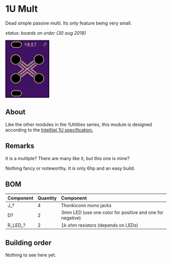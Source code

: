 # 1U Mult

Dead simple passive multi. Its only feature being very small.

*status: boards on order (30 aug 2018)*

<img src="1u_mult_oshpark_preview.png" alt="OSHpark preview" height="180px">

## About

Like the other modules in the 1Utilities series, this module is designed according to the [Intellijel 1U specification.](https://intellijel.com/support/1u-technical-specifications/)

## Remarks

It is a multiple? There are many like it, but this one is mine?

Nothing fancy or noteworthy. It is only 6hp and an easy build.

## BOM

| Component | Quantity    | Component     |
| :------------- | :------------- | :------------- |
| J_? | 4 | Thonkiconn mono jacks |
| D? | 2 | 3mm LED (use one color for positive and one for negative) |
| R_LED_? | 2 | 1k ohm resistors (depends on LEDs) |

## Building order

Nothing to see here yet.